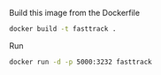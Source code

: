 Build this image from the Dockerfile
```bash
docker build -t fasttrack .
```
Run
```bash
docker run -d -p 5000:3232 fasttrack
```
